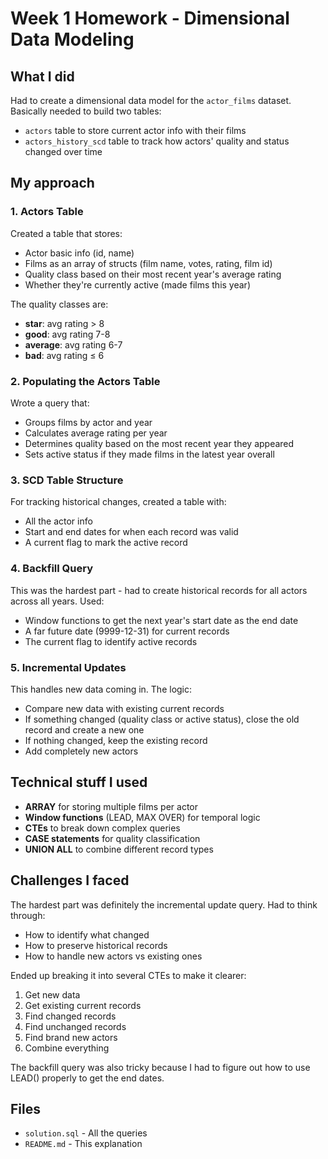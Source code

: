 # Week 1 Homework - Dimensional Data Modeling

## What I did

Had to create a dimensional data model for the `actor_films` dataset. Basically needed to build two tables:
- `actors` table to store current actor info with their films
- `actors_history_scd` table to track how actors' quality and status changed over time

## My approach

### 1. Actors Table
Created a table that stores:
- Actor basic info (id, name)
- Films as an array of structs (film name, votes, rating, film id)
- Quality class based on their most recent year's average rating
- Whether they're currently active (made films this year)

The quality classes are:
- **star**: avg rating > 8
- **good**: avg rating 7-8
- **average**: avg rating 6-7  
- **bad**: avg rating ≤ 6

### 2. Populating the Actors Table
Wrote a query that:
- Groups films by actor and year
- Calculates average rating per year
- Determines quality based on the most recent year they appeared
- Sets active status if they made films in the latest year overall

### 3. SCD Table Structure
For tracking historical changes, created a table with:
- All the actor info
- Start and end dates for when each record was valid
- A current flag to mark the active record

### 4. Backfill Query
This was the hardest part - had to create historical records for all actors across all years. Used:
- Window functions to get the next year's start date as the end date
- A far future date (9999-12-31) for current records
- The current flag to identify active records

### 5. Incremental Updates
This handles new data coming in. The logic:
- Compare new data with existing current records
- If something changed (quality class or active status), close the old record and create a new one
- If nothing changed, keep the existing record
- Add completely new actors

## Technical stuff I used

- **ARRAY<STRUCT>** for storing multiple films per actor
- **Window functions** (LEAD, MAX OVER) for temporal logic
- **CTEs** to break down complex queries
- **CASE statements** for quality classification
- **UNION ALL** to combine different record types

## Challenges I faced

The hardest part was definitely the incremental update query. Had to think through:
- How to identify what changed
- How to preserve historical records
- How to handle new actors vs existing ones

Ended up breaking it into several CTEs to make it clearer:
1. Get new data
2. Get existing current records
3. Find changed records
4. Find unchanged records  
5. Find brand new actors
6. Combine everything

The backfill query was also tricky because I had to figure out how to use LEAD() properly to get the end dates.

## Files
- `solution.sql` - All the queries
- `README.md` - This explanation 